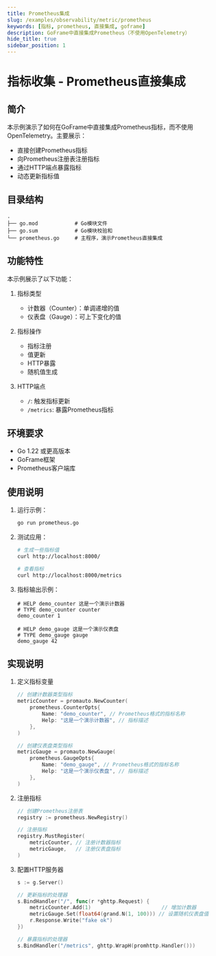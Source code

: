 ```yaml
---
title: Prometheus集成
slug: /examples/observability/metric/prometheus
keywords: [指标, prometheus, 直接集成, goframe]
description: GoFrame中直接集成Prometheus（不使用OpenTelemetry）
hide_title: true
sidebar_position: 1
---
```


# 指标收集 - Prometheus直接集成

## 简介

本示例演示了如何在GoFrame中直接集成Prometheus指标，而不使用OpenTelemetry。主要展示：
- 直接创建Prometheus指标
- 向Prometheus注册表注册指标
- 通过HTTP端点暴露指标
- 动态更新指标值

## 目录结构

```
.
├── go.mod            # Go模块文件
├── go.sum            # Go模块校验和
└── prometheus.go     # 主程序，演示Prometheus直接集成
```

## 功能特性

本示例展示了以下功能：

1. 指标类型
   - 计数器（Counter）：单调递增的值
   - 仪表盘（Gauge）：可上下变化的值

2. 指标操作
   - 指标注册
   - 值更新
   - HTTP暴露
   - 随机值生成

3. HTTP端点
   - `/`: 触发指标更新
   - `/metrics`: 暴露Prometheus指标

## 环境要求

- Go 1.22 或更高版本
- GoFrame框架
- Prometheus客户端库

## 使用说明

1. 运行示例：
   ```bash
   go run prometheus.go
   ```

2. 测试应用：
   ```bash
   # 生成一些指标值
   curl http://localhost:8000/
   
   # 查看指标
   curl http://localhost:8000/metrics
   ```

3. 指标输出示例：
   ```
   # HELP demo_counter 这是一个演示计数器
   # TYPE demo_counter counter
   demo_counter 1
   
   # HELP demo_gauge 这是一个演示仪表盘
   # TYPE demo_gauge gauge
   demo_gauge 42
   ```

## 实现说明

1. 定义指标变量
   ```go
   // 创建计数器类型指标
   metricCounter = promauto.NewCounter(
       prometheus.CounterOpts{
           Name: "demo_counter", // Prometheus格式的指标名称
           Help: "这是一个演示计数器", // 指标描述
       },
   )

   // 创建仪表盘类型指标
   metricGauge = promauto.NewGauge(
       prometheus.GaugeOpts{
           Name: "demo_gauge", // Prometheus格式的指标名称
           Help: "这是一个演示仪表盘", // 指标描述
       },
   )
   ```

2. 注册指标
   ```go
   // 创建Prometheus注册表
   registry := prometheus.NewRegistry()

   // 注册指标
   registry.MustRegister(
       metricCounter, // 注册计数器指标
       metricGauge,   // 注册仪表盘指标
   )
   ```

3. 配置HTTP服务器
   ```go
   s := g.Server()

   // 更新指标的处理器
   s.BindHandler("/", func(r *ghttp.Request) {
       metricCounter.Add(1)                       // 增加计数器
       metricGauge.Set(float64(grand.N(1, 100))) // 设置随机仪表盘值
       r.Response.Write("fake ok")
   })

   // 暴露指标的处理器
   s.BindHandler("/metrics", ghttp.WrapH(promhttp.Handler()))
   ```
